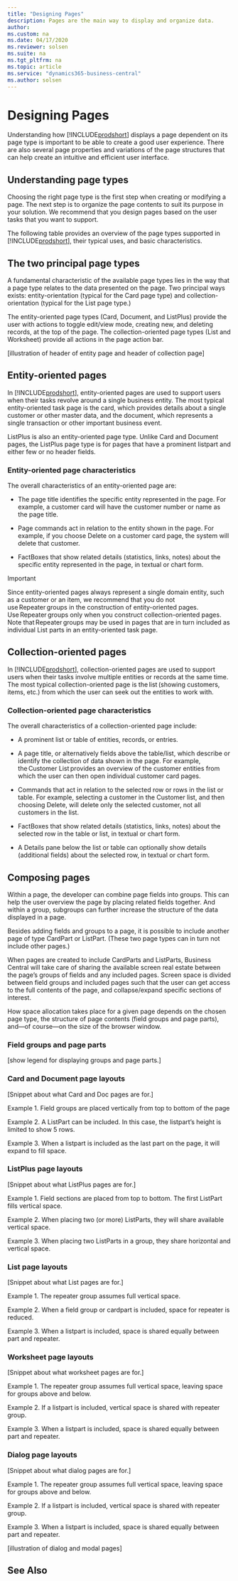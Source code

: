 ```yaml
---
title: "Designing Pages"
description: Pages are the main way to display and organize data. 
author: 
ms.custom: na
ms.date: 04/17/2020
ms.reviewer: solsen
ms.suite: na
ms.tgt_pltfrm: na
ms.topic: article
ms.service: "dynamics365-business-central"
ms.author: solsen
---
```


# Designing Pages

Understanding how [!INCLUDE[prodshort](includes/prodshort.md)] displays a page dependent on its page type is important to be able to create a good user experience. There are also several page properties and variations of the page structures that can help create an intuitive and efficient user interface.

## Understanding page types 

Choosing the right page type is the first step when creating or modifying a page. The next step is to organize the page contents to suit its purpose in your solution. We recommend that you design pages based on the user tasks that you want to support. 

The following table provides an overview of the page types supported in [!INCLUDE[prodshort](includes/prodshort.md)], their typical uses, and basic characteristics. 

<!-- page types table -->

## The two principal page types 

A fundamental characteristic of the available page types lies in the way that a page type relates to the data presented on the page. Two principal ways exists: entity-orientation (typical for the Card page type) and collection-orientation (typical for the List page type.) 

The entity-oriented page types (Card, Document, and ListPlus) provide the user with actions to toggle edit/view mode, creating new, and deleting records, at the top of the page. The collection-oriented page types (List and Worksheet) provide all actions in the page action bar. 

[illustration of header of entity page and header of collection page] 

## Entity-oriented pages 

In [!INCLUDE[prodshort](includes/prodshort.md)], entity-oriented pages are used to support users when their tasks revolve around a single business entity. The most typical entity-oriented task page is the card, which provides details about a single customer or other master data, and the document, which represents a single transaction or other important business event. 

ListPlus is also an entity-oriented page type. Unlike Card and Document pages, the ListPlus page type is for pages that have a prominent listpart and either few or no header fields.  

### Entity-oriented page characteristics 

The overall characteristics of an entity-oriented page are: 

- The page title identifies the specific entity represented in the page. For example, a customer card will have the customer number or name as the page title. 

- Page commands act in relation to the entity shown in the page. For example, if you choose Delete on a customer card page, the system will delete that customer. 

- FactBoxes that show related details (statistics, links, notes) about the specific entity represented in the page, in textual or chart form. 

> [!IMPORTANT]  
> Since entity-oriented pages always represent a single domain entity, such as a customer or an item, we recommend that you do not use Repeater groups in the construction of entity-oriented pages. Use Repeater groups only when you construct collection-oriented pages. Note that Repeater groups may be used in pages that are in turn included as individual List parts in an entity-oriented task page. 

## Collection-oriented pages 

In [!INCLUDE[prodshort](includes/prodshort.md)], collection-oriented pages are used to support users when their tasks involve multiple entities or records at the same time. The most typical collection-oriented page is the list (showing customers, items, etc.) from which the user can seek out the entities to work with. 

### Collection-oriented page characteristics 

The overall characteristics of a collection-oriented page include: 

- A prominent list or table of entities, records, or entries. 

- A page title, or alternatively fields above the table/list, which describe or identify the collection of data shown in the page. For example, the Customer List provides an overview of the customer entities from which the user can then open individual customer card pages. 

- Commands that act in relation to the selected row or rows in the list or table. For example, selecting a customer in the Customer list, and then choosing Delete, will delete only the selected customer, not all customers in the list. 

- FactBoxes that show related details (statistics, links, notes) about the selected row in the table or list, in textual or chart form. 

- A Details pane below the list or table can optionally show details (additional fields) about the selected row, in textual or chart form. 

## Composing pages 

Within a page, the developer can combine page fields into groups. This can help the user overview the page by placing related fields together. And within a group, subgroups can further increase the structure of the data displayed in a page. 

Besides adding fields and groups to a page, it is possible to include another page of type CardPart or ListPart. (These two page types can in turn not include other pages.) 

When pages are created to include CardParts and ListParts, Business Central will take care of sharing the available screen real estate between the page’s groups of fields and any included pages. Screen space is divided between field groups and included pages such that the user can get access to the full contents of the page, and collapse/expand specific sections of interest. 

How space allocation takes place for a given page depends on the chosen page type, the structure of page contents (field groups and page parts), and—of course—on the size of the browser window. 

### Field groups and page parts 

[show legend for displaying groups and page parts.] 

### Card and Document page layouts 

[Snippet about what Card and Doc pages are for.] 

Example 1. Field groups are placed vertically from top to bottom of the page 

Example 2. A ListPart can be included. In this case, the listpart’s height is limited to show 5 rows.  

Example 3. When a listpart is included as the last part on the page, it will expand to fill space. 

 

### ListPlus page layouts 

[Snippet about what ListPlus pages are for.] 

Example 1. Field sections are placed from top to bottom. The first ListPart fills vertical space. 

Example 2. When placing two (or more) ListParts, they will share available vertical space. 

Example 3. When placing two ListParts in a group, they share horizontal and vertical space. 

 

### List page layouts 

[Snippet about what List pages are for.] 

Example 1. The repeater group assumes full vertical space. 

Example 2. When a field group or cardpart is included, space for repeater is reduced. 

Example 3. When a listpart is included, space is shared equally between part and repeater. 



### Worksheet page layouts 

[Snippet about what worksheet pages are for.] 

Example 1. The repeater group assumes full vertical space, leaving space for groups above and below. 

Example 2. If a listpart is included, vertical space is shared with repeater group. 

Example 3. When a listpart is included, space is shared equally between part and repeater. 


### Dialog page layouts 

[Snippet about what dialog pages are for.] 

Example 1. The repeater group assumes full vertical space, leaving space for groups above and below. 

Example 2. If a listpart is included, vertical space is shared with repeater group. 

Example 3. When a listpart is included, space is shared equally between part and repeater. 

[illustration of dialog and modal pages] 

 
## See Also